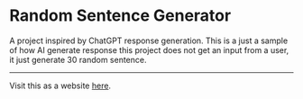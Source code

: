 # Random Sentence Generator

A project inspired by ChatGPT response generation.
This is a just a sample of how AI generate response this project does not get an input from a user, it just generate 30 random sentence.

---

Visit this as a website [here](https://khianvictorycalderon.github.io/JS-Web-Random-Sentence-Generator/).